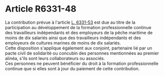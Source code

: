 # Article R6331-48

  
La contribution prévue à l'article [L. 6331-53][1] est due au titre de la participation au développement de la formation professionnelle continue des travailleurs indépendants et des employeurs de la pêche maritime de moins de dix salariés ainsi que des travailleurs indépendants et des employeurs de cultures marines de moins de dix salariés.   
Cette disposition s'applique également aux conjoint, partenaire lié par un pacte civil de solidarité ou concubin des personnes mentionnées au premier alinéa, s'ils sont leurs collaborateurs ou associés.   
Ces personnes ne peuvent bénéficier du droit à la formation professionnelle continue que si elles sont à jour du paiement de cette contribution.

 [1]: /affichCodeArticle.do?cidTexte=LEGITEXT000006072050&idArticle=LEGIARTI000006904330&dateTexte=&categorieLien=cid